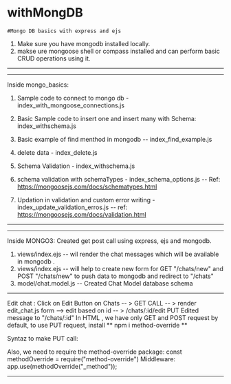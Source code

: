 # withMongDB
```
#Mongo DB basics with express and ejs
```
1. Make sure you have mongodb installed locally.
2. makse ure mongoose shell or compass installed and can perform basic CRUD operations using it.

--------------------------------------------------------------------------------------------------------
--------------------------------------------------------------------------------------------------------
Inside mongo_basics: 

1. Sample code to connect to mongo db -  index_with_mongoose_connections.js

2. Basic Sample code to insert one and insert many with Schema: index_withschema.js 

3. Basic example of find menthod in mongodb  -- index_find_example.js

4. delete data - index_delete.js

5. Schema Validation - index_withschema.js

6. schema validation with schemaTypes - index_schema_options.js -- Ref: https://mongoosejs.com/docs/schematypes.html

7. Updation in validation and custom error writing - index_update_validation_erros.js -- ref: https://mongoosejs.com/docs/validation.html

--------------------------------------------------
--------------------------------------------------
Inside MONGO3:
Created get post call using express, ejs and mongodb. 
1. views/index.ejs --  wil render the chat messages which will be available in mongodb . 
2. views/index.ejs --  will help to create new form for GET "/chats/new" and  POST "/chats/new" to push data to mongodb and redirect to "/chats"
3. model/chat.model.js -- Created Chat Model database schema

------------------------------------------------------------------------------------------------------------------------------------------------------
Edit chat : Click on Edit Button on Chats  -- > GET CALL -- > render edit_chat.js form --> edit based on id -- > /chats/:id/edit 
PUT Edited message to "/chats/:id" 
In HTML , we have only GET and POST request by default, to use PUT request, install ** npm i method-override **

Syntaz to make PUT call:
<form method="POST" action="/chats/<%= chatId._id %>?_method=PUT">

Also, we need to require the method-override package:
const methodOverride = require("method-override")
Middleware: 
app.use(methodOverride("_method"));

------------------------------------------------------------------------------------------------------------------------------------------------------